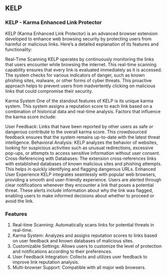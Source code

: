 ## KELP

### KELP - Karma Enhanced Link Protector
KELP (Karma Enhanced Link Protector) is an advanced browser extension developed to enhance web browsing security by protecting users from harmful or malicious links. Here’s a detailed explanation of its features and functionality:

Real-Time Scanning
KELP operates by continuously monitoring the links that users encounter while browsing the internet. This real-time scanning capability ensures that every link is evaluated immediately as it is accessed. The system checks for various indicators of danger, such as known phishing sites, malware, or other forms of cyber threats. This proactive approach helps to prevent users from inadvertently clicking on malicious links that could compromise their security.

Karma System
One of the standout features of KELP is its unique karma system. This system assigns a reputation score to each link based on a combination of historical data and real-time analysis. Factors that influence the karma score include:

User Feedback: Links that have been reported by other users as safe or dangerous contribute to the overall karma score. This crowdsourced feedback ensures that the system remains up-to-date with the latest threat intelligence.
Behavioral Analysis: KELP analyzes the behavior of websites, looking for suspicious activities such as unusual redirections, excessive pop-ups, or attempts to access sensitive information without user consent.
Cross-Referencing with Databases: The extension cross-references links with established databases of known malicious sites and phishing attempts. This helps in quickly identifying and flagging dangerous URLs.
Enhanced User Experience
KELP integrates seamlessly with popular web browsers, providing a smooth and user-friendly experience. Users are alerted through clear notifications whenever they encounter a link that poses a potential threat. These alerts include information about why the link was flagged, enabling users to make informed decisions about whether to proceed or avoid the link.



### Features
1. Real-time Scanning: Automatically scans links for potential threats in real-time.
2. Karma System: Analyzes and assigns reputation scores to links based on user feedback and known databases of malicious sites.
3. Customizable Settings: Allows users to customize the level of protection and notifications according to their preferences.
4. User Feedback Integration: Collects and utilizes user feedback to improve link reputation analysis.
5. Multi-browser Support: Compatible with all major web browsers.
